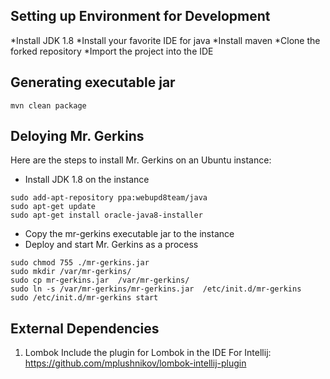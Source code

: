 ## Setting up Environment for Development
*Install JDK 1.8
*Install your favorite IDE for java
*Install maven
*Clone the forked repository
*Import the project into the IDE

## Generating executable jar
```
mvn clean package
```

## Deloying Mr. Gerkins
Here are the steps to install Mr. Gerkins on an Ubuntu instance:
* Install JDK 1.8 on the instance
```
sudo add-apt-repository ppa:webupd8team/java
sudo apt-get update
sudo apt-get install oracle-java8-installer
```
* Copy the mr-gerkins executable jar to the instance
* Deploy and start Mr. Gerkins as a process
```
sudo chmod 755 ./mr-gerkins.jar
sudo mkdir /var/mr-gerkins/
sudo cp mr-gerkins.jar  /var/mr-gerkins/
sudo ln -s /var/mr-gerkins/mr-gerkins.jar  /etc/init.d/mr-gerkins
sudo /etc/init.d/mr-gerkins start
```

## External Dependencies

1. Lombok
Include the plugin for Lombok in the IDE
For Intellij: https://github.com/mplushnikov/lombok-intellij-plugin
